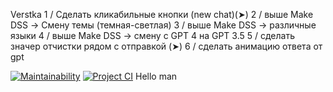 Verstka
1 / Сделать кликабильные кнопки (new chat)(➤)
2 / выше Make DSS -> Смену темы (темная-светлая)
3 / выше Make DSS -> различные языки
4 / выше Make DSS -> смену с GPT 4 на GPT 3.5
5 / сделать значер отчистки рядом с отправкой (➤)
6 / сделать анимацию ответа от gpt

[![Maintainability](https://api.codeclimate.com/v1/badges/1014970eb5049e45321e/maintainability)](https://codeclimate.com/github/AndreyPiganov/Dream_Squad_Six_/maintainability)
[![Project CI](https://github.com/21Ner04/Dream_Squad_Six_/actions/workflows/projectCI.yml/badge.svg?branch=main)](https://github.com/21Ner04/Dream_Squad_Six_/actions/workflows/projectCI.yml)
Hello man
